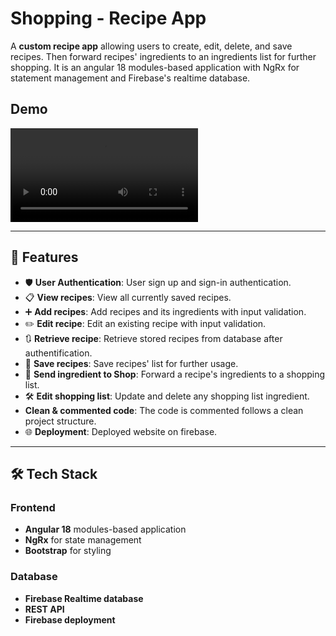 # Shopping - Recipe App

A **custom recipe app** allowing users to create, edit, delete, and save recipes. Then forward recipes' ingredients to an ingredients list for further shopping. It is an angular 18 modules-based application with NgRx for statement management and Firebase's realtime database. 

## Demo

![Project Demo](./public/demo.webm)

---

##  🚀 Features

-   🛡️ **User Authentication**: User sign up and sign-in authentication.
-   📋 **View recipes**: View all currently saved recipes.
-   ➕ **Add recipes**: Add recipes and its ingredients with input validation.
-   ✏️ **Edit recipe**: Edit an existing recipe with input validation.
-   🔃 **Retrieve recipe**: Retrieve stored recipes from database after authentification. 
-   💾 **Save recipes**: Save recipes' list for further usage.
-   🚀 **Send ingredient to Shop**: Forward a recipe's ingredients to a shopping list.
-   🛠️ **Edit shopping list**: Update and delete any shopping list ingredient.
-   **Clean & commented code**: The code is commented follows a clean project structure.
-   🌐 **Deployment**: Deployed website on firebase.


---


## 🛠️ Tech Stack

### Frontend

-   **Angular 18** modules-based application
-   **NgRx** for state management
-   **Bootstrap** for styling

### Database

-   **Firebase Realtime database**
-   **REST API**
-   **Firebase deployment**

